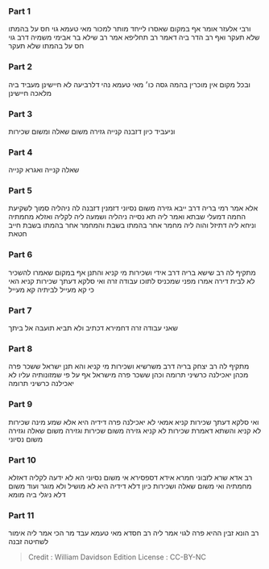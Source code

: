 
### Part 1
ורבי אלעזר אומר אף במקום שאסרו לייחד מותר למכור מאי טעמא גוי חס על בהמתו שלא תעקר ואף רב הדר ביה דאמר רב תחליפא אמר רב שילא בר אבימי משמיה דרב גוי חס על בהמתו שלא תעקר

### Part 2
ובכל מקום אין מוכרין בהמה גסה כו׳ מאי טעמא נהי דלרביעה לא חיישינן מעביד ביה מלאכה חיישינן

### Part 3
וניעביד כיון דזבנה קנייה גזירה משום שאלה ומשום שכירות

### Part 4
שאלה קנייה ואגרא קנייה

### Part 5
אלא אמר רמי בריה דרב ייבא גזירה משום נסיוני דזמנין דזבנה לה ניהליה סמוך לשקיעת החמה דמעלי שבתא ואמר ליה תא נסייה ניהליה ושמעה ליה לקליה ואזלא מחמתיה וניחא ליה דתיזל והוה ליה מחמר אחר בהמתו בשבת והמחמר אחר בהמתו בשבת חייב חטאת

### Part 6
מתקיף לה רב שישא בריה דרב אידי ושכירות מי קניא והתנן אף במקום שאמרו להשכיר לא לבית דירה אמרו מפני שמכניס לתוכו עבודה זרה ואי סלקא דעתך שכירות קניא האי כי קא מעייל לביתיה קא מעייל

### Part 7
שאני עבודה זרה דחמירא דכתיב ולא תביא תועבה אל ביתך

### Part 8
מתקיף לה רב יצחק בריה דרב משרשיא ושכירות מי קניא והא תנן ישראל ששכר פרה מכהן יאכילנה כרשיני תרומה וכהן ששכר פרה מישראל אף על פי שמזונותיה עליו לא יאכילנה כרשיני תרומה

### Part 9
ואי סלקא דעתך שכירות קניא אמאי לא יאכילנה פרה דידיה היא אלא שמע מינה שכירות לא קניא והשתא דאמרת שכירות לא קניא גזירה משום שכירות וגזירה משום שאלה וגזירה משום נסיוני

### Part 10
רב אדא שרא לזבוני חמרא אידא דספסירא אי משום נסיוני הא לא ידעה לקליה דאזלא מחמתיה ואי משום שאלה ושכירות כיון דלא דידיה היא לא מושיל ולא מוגר ועוד משום דלא ניגלי ביה מומא

### Part 11
רב הונא זבין ההיא פרה לגוי אמר ליה רב חסדא מאי טעמא עבד מר הכי אמר ליה אימור לשחיטה זבנה

>Credit : William Davidson Edition
>License : CC-BY-NC